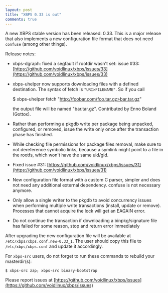 ```yaml
---
layout: post
title: "XBPS 0.33 is out"
comments: true
---
```


A new XBPS stable version has been released: 0.33. This is a major
release that also implements a new configuration file format that does
not need `confuse` (among other things).

Release notes:

- xbps-dgraph: fixed a segfault if rootdir wasn't set:
 issue #33: [https://github.com/voidlinux/xbps/issues/33](https://github.com/voidlinux/xbps/issues/33)

- xbps-uhelper now supports downloading files with a defined destination.
  The syntax of fetch is `"URI>FILENAME"`. So if you call

    $ xbps-uhelper fetch "http://foobar.com/foo.tar.gz>bar.tar.gz"

  the output file will be named "bar.tar.gz". Contributed by Enno Boland (Gottox).

- Rather than performing a pkgdb write per package being unpacked, configured,
or removed, issue the write only once after the transaction phase has finished.

- While checking file permissions for package files removal, make sure
to not dereference symbolic links, because a symlink might point to
a file in the rootfs, which won't have the same uid/gid.

- Fixed issue #31: [https://github.com/voidlinux/xbps/issues/31](https://github.com/voidlinux/xbps/issues/31)

- New configuration file format with a custom C parser, simpler
and does not need any additional external dependency. confuse is
not necessary anymore.

- Only allow a single writer to the pkgdb to avoid concurrency issues
when performing multiple write transactions (install, update or remove).
Processes that cannot acquire the lock will get an EAGAIN error.

- Do not continue the transaction if downloading a binpkg/signature file
has failed for some reason, stop and return error immediately

After upgrading the new configuration file will be available at `/etc/xbps/xbps.conf.new-0.33_1`.
The user should copy this file to `/etc/xbps/xbps.conf` and update it accordingly.

For `xbps-src` users, do not forget to run these commands to rebuild your masterdir(s):

    $ xbps-src zap; xbps-src binary-bootstrap

Please report issues at
[https://github.com/voidlinux/xbps/issues](https://github.com/voidlinux/xbps/issues)
